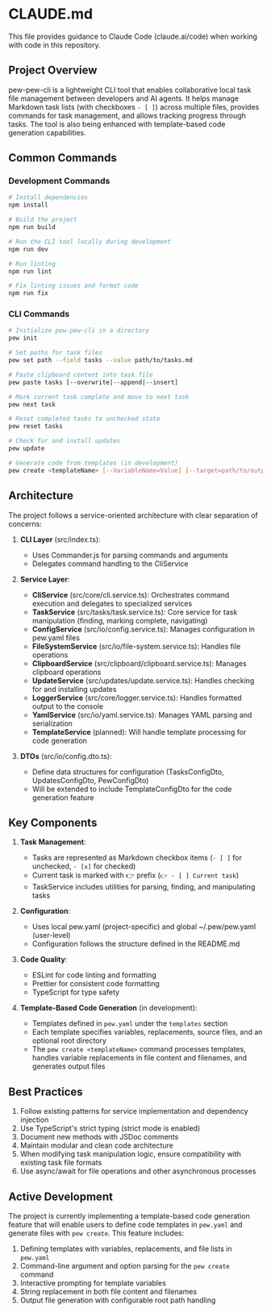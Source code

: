 # CLAUDE.md

This file provides guidance to Claude Code (claude.ai/code) when working with code in this repository.

## Project Overview

pew-pew-cli is a lightweight CLI tool that enables collaborative local task file management between developers and AI agents. It helps manage Markdown task lists (with checkboxes `- [ ]`) across multiple files, provides commands for task management, and allows tracking progress through tasks. The tool is also being enhanced with template-based code generation capabilities.

## Common Commands

### Development Commands

```bash
# Install dependencies
npm install

# Build the project
npm run build

# Run the CLI tool locally during development
npm run dev

# Run linting
npm run lint

# Fix linting issues and format code
npm run fix
```

### CLI Commands

```bash
# Initialize pew-pew-cli in a directory
pew init

# Set paths for task files
pew set path --field tasks --value path/to/tasks.md

# Paste clipboard content into task file
pew paste tasks [--overwrite|--append|--insert]

# Mark current task complete and move to next task
pew next task

# Reset completed tasks to unchecked state
pew reset tasks

# Check for and install updates
pew update

# Generate code from templates (in development)
pew create <templateName> [--VariableName=Value] [--target=path/to/output]
```

## Architecture

The project follows a service-oriented architecture with clear separation of concerns:

1. **CLI Layer** (src/index.ts):
   - Uses Commander.js for parsing commands and arguments
   - Delegates command handling to the CliService

2. **Service Layer**:
   - **CliService** (src/core/cli.service.ts): Orchestrates command execution and delegates to specialized services
   - **TaskService** (src/tasks/task.service.ts): Core service for task manipulation (finding, marking complete, navigating)
   - **ConfigService** (src/io/config.service.ts): Manages configuration in pew.yaml files
   - **FileSystemService** (src/io/file-system.service.ts): Handles file operations
   - **ClipboardService** (src/clipboard/clipboard.service.ts): Manages clipboard operations
   - **UpdateService** (src/updates/update.service.ts): Handles checking for and installing updates
   - **LoggerService** (src/core/logger.service.ts): Handles formatted output to the console
   - **YamlService** (src/io/yaml.service.ts): Manages YAML parsing and serialization
   - **TemplateService** (planned): Will handle template processing for code generation

3. **DTOs** (src/io/config.dto.ts):
   - Define data structures for configuration (TasksConfigDto, UpdatesConfigDto, PewConfigDto)
   - Will be extended to include TemplateConfigDto for the code generation feature

## Key Components

1. **Task Management**:
   - Tasks are represented as Markdown checkbox items (`- [ ]` for unchecked, `- [x]` for checked)
   - Current task is marked with 👉 prefix (`👉 - [ ] Current task`)
   - TaskService includes utilities for parsing, finding, and manipulating tasks

2. **Configuration**:
   - Uses local pew.yaml (project-specific) and global ~/.pew/pew.yaml (user-level)
   - Configuration follows the structure defined in the README.md

3. **Code Quality**:
   - ESLint for code linting and formatting
   - Prettier for consistent code formatting
   - TypeScript for type safety

4. **Template-Based Code Generation** (in development):
   - Templates defined in `pew.yaml` under the `templates` section
   - Each template specifies variables, replacements, source files, and an optional root directory
   - The `pew create <templateName>` command processes templates, handles variable replacements in file content and filenames, and generates output files

## Best Practices

1. Follow existing patterns for service implementation and dependency injection
2. Use TypeScript's strict typing (strict mode is enabled)
3. Document new methods with JSDoc comments
4. Maintain modular and clean code architecture
5. When modifying task manipulation logic, ensure compatibility with existing task file formats
6. Use async/await for file operations and other asynchronous processes

## Active Development

The project is currently implementing a template-based code generation feature that will enable users to define code templates in `pew.yaml` and generate files with `pew create`. This feature includes:

1. Defining templates with variables, replacements, and file lists in `pew.yaml`
2. Command-line argument and option parsing for the `pew create` command
3. Interactive prompting for template variables
4. String replacement in both file content and filenames
5. Output file generation with configurable root path handling